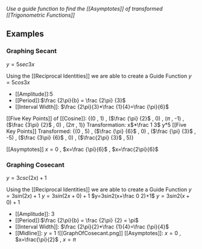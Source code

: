 *Use a guide function to find the [[Asymptotes]] of transformed [[Trigonometric Functions]]*

## Examples
### Graphing Secant
$y=5sec3x$

Using the [[Reciprocal Identities]] we are able to create a Guide Function
$y= 5cos3x$
- [[Amplitude]]:5
- [[Period]]:$\frac {2\pi}{b} = \frac {2\pi} {3}$
- [[Interval Width]]: $\frac {2\pi}{3}*\frac {1}{4}=\frac {\pi}{6}$

[[Five Key Points]] of [[Cosine]]: {(0 , 1) , ($\frac {\pi} {2}$ , 0) , ($\pi$ , -1) , ($\frac {3\pi} {2}$ , 0) , ($2\pi$ , 1)}
Transformation: x$*\frac 1 3$ y$*5$
[[Five Key Points]] Transformed: {(0 , 5) , ($\frac {\pi} {6}$ , 0) , ($\frac {\pi} {3}$ , -5) , ($\frac {3\pi} {6}$ , 0) , ($\frac{2\pi} {3}$ , 5)} 

[[Asymptotes]]
$x = 0$ , $x=\frac {\pi}{6}$ , $x=\frac{2\pi}{6}$


### Graphing Cosecant
$y=3csc(2x)+1$

Using the [[Reciprocal Identities]] we are able to create a Guide Function
$y=3sin(2x)+1$
$y=3sin(2x+0)+1$
$y=3sin2(x+\frac 0 2)+1$
$y=3sin2(x+0)+1$
- [[Amplitude]]: 3
- [[Period]]:$\frac {2\pi}{b} = \frac {2\pi} {2} = \pi$
- [[Interval Width]]: $\frac {2\pi}{2}*\frac {1}{4}=\frac {\pi}{4}$
- [[Midline]]: $y=1$
![[GraphOfCosecant.png]]
[[Asymptotes]]: 
$x=0$ , $x=\frac{\pi}{2}$ , $x=\pi$
